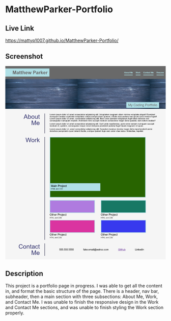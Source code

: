 # MatthewParker-Portfolio

## Live Link
https://mattyp1007.github.io/MatthewParker-Portfolio/

## Screenshot
![Caption](./assets/images/grab.png)
## Description
This project is a portfolio page in progress. I was able to get all the content in, and format the basic structure of the page. There is a header, nav bar, subheader, then a main section with three subsections: About Me, Work, and Contact Me. I was unable to finish the responsive design in the Work and Contact Me sections, and was unable to finish styling the Work section properly.
